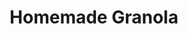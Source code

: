 ---
title: Homemade Granola
description: Knapperige zelfgemaakte granola met noten en zaden
image: https://images.unsplash.com/photo-1517093702248-8363f26c4012
categories: [Ontbijt, Snacks, Vegetarisch]
tijd: 40
portions: 10
ingredients:
  - 300g havermout
  - 100g amandelen
  - 100g pecannoten
  - 50g pompoenpitten
  - 50g zonnebloempitten
  - 3 el kokosolie
  - 3 el honing
  - 1 tl kaneel
  - 1 tl vanille extract
  - Snufje zout
  - 100g gedroogde cranberries
instructions:
  - Verwarm de oven voor op 160°C.
  - Hak de noten grof.
  - Meng alle droge ingrediënten behalve de cranberries.
  - Smelt kokosolie en honing samen.
  - Voeg vanille extract toe aan het oliemengsel.
  - Meng het oliemengsel door de droge ingrediënten.
  - Verdeel over een bakplaat met bakpapier.
  - Bak 25-30 minuten, roer elke 10 minuten om.
  - Laat volledig afkoelen.
  - Meng de cranberries erdoor.
  - Bewaar in een luchtdichte pot.
---